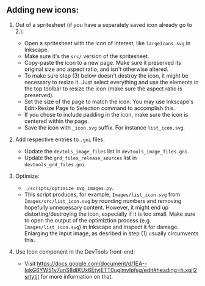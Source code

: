 ## Adding new icons:

1. Out of a spritesheet (if you have a separately saved icon already go to 2.):
   - Open a spritesheet with the icon of interest, like `largeIcons.svg` in
     Inkscape.
   - Make sure it's the `src/` version of the spritesheet.
   - Copy-paste the icon to a new page. Make sure it preserved its
     original size and aspect ratio, and isn't otherwise altered.
   - To make sure step (3) below doesn't destroy the icon, it might be
     necessary to resize it. Just select everything and use the elements
     in the top toolbar to resize the icon (make sure the aspect ratio is
     preserved).
   - Set the size of the page to match the icon. You may use Inkscape's
     Edit>Resize Page to Selection command to accomplish this.
   - If you chose to include padding in the icon, make sure the icon is
     centered within the page.
   - Save the icon with `_icon.svg` suffix. For instance `list_icon.svg`.

2. Add respective entries to `.gni` files.
   - Update the `devtols_image_files` list in `devtools_image_files.gni`.
   - Update the `grd_files_release_sources` list in `devtools_grd_files.gni`.

3. Optimize:
   - `./scripts/optimize_svg_images.py`.
   - This script produces, for example, `Images/list_icon.svg` from
     `Images/src/list_icon.svg` by rounding numbers and removing hopefully
     unnecessary content. However, it might end up distorting/destroying the
     icon, especially if it is too small. Make sure to open the output of the
     optimiztion process (e.g. `Images/list_icon.svg`) in Inkscape and inspect
     it for damage. Enlarging the input image, as desribed in step (1) usually
     circumvents this.

4. Use Icon component in the DevTools front-end:
   - Visit https://docs.google.com/document/d/1EA--IokG6YW51y7unS8dIKUx6EtyjETT0uglmvIpfsg/edit#heading=h.xgjl2srtytjt for more information on that.

